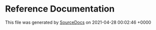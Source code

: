 # Reference Documentation

This file was generated by [SourceDocs](https://github.com/eneko/SourceDocs) on 2021-04-28 00:02:46 +0000